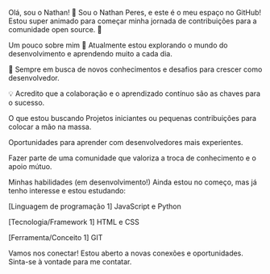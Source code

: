 Olá, sou o Nathan! 👋
Sou o Nathan Peres, e este é o meu espaço no GitHub! Estou super animado para começar minha jornada de contribuições para a comunidade open source. 🚀

Um pouco sobre mim
🔭 Atualmente estou explorando o mundo do desenvolvimento e aprendendo muito a cada dia.

🌱 Sempre em busca de novos conhecimentos e desafios para crescer como desenvolvedor.

💡 Acredito que a colaboração e o aprendizado contínuo são as chaves para o sucesso.

O que estou buscando
Projetos iniciantes ou pequenas contribuições para colocar a mão na massa.

Oportunidades para aprender com desenvolvedores mais experientes.

Fazer parte de uma comunidade que valoriza a troca de conhecimento e o apoio mútuo.

Minhas habilidades (em desenvolvimento!)
Ainda estou no começo, mas já tenho interesse e estou estudando:

[Linguagem de programação 1] JavaScript e Python

[Tecnologia/Framework 1] HTML e CSS

[Ferramenta/Conceito 1] GIT

Vamos nos conectar!
Estou aberto a novas conexões e oportunidades. Sinta-se à vontade para me contatar.
